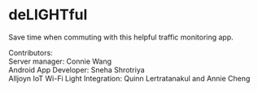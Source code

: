 # deLIGHTful
Save time when commuting with this helpful traffic monitoring app. <br />

Contributors:<br />
Server manager: Connie Wang<br />
Android App Developer: Sneha Shrotriya<br />
Alljoyn IoT Wi-Fi Light Integration: Quinn Lertratanakul and Annie Cheng
